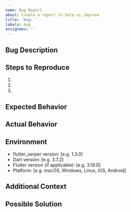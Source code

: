 ```yaml
---
name: Bug Report
about: Create a report to help us improve
title: 'bug: '
labels: bug
assignees: ''
---
```


## Bug Description
<!-- A clear and concise description of what the bug is -->

## Steps to Reproduce
1. 
2. 
3. 

## Expected Behavior
<!-- A clear and concise description of what you expected to happen -->

## Actual Behavior
<!-- What actually happened instead -->

## Environment
- flutter_serper version: [e.g. 1.3.0]
- Dart version: [e.g. 3.7.2]
- Flutter version (if applicable): [e.g. 3.19.0]
- Platform: [e.g. macOS, Windows, Linux, iOS, Android]

## Additional Context
<!-- Add any other context about the problem here -->

## Possible Solution
<!-- If you have a suggestion for how to fix the issue, please describe it here -->
